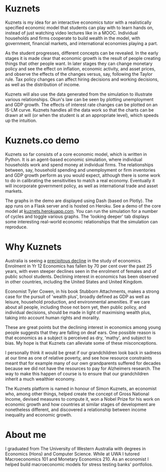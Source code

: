 # Kuznets
Kuznets is my idea for an interactive economics tutor with a realistically specified economic model that students can play with to learn hands on, instead of just watching video lectures like in a MOOC. Individual households and firms cooperate to build wealth in the model, with government, financial markets, and international economies playing a part.

As the student progresses, different concepts can be revealed. In the early stages it is made clear that economic growth is the result of people creating things that other people want. In later stages they can change monetary policy and see the effect on inflation, economic activity, and asset prices, and observe the effects of the changes versus, say, following the Taylor rule. Tax policy changes can affect hiring decisions and working decisions, as well as the distribution of income.

Kuznets will also use the data generated from the simulation to illustrate various relationships. Okun's law can be seen by plotting unemployment and GDP growth. The effects of interest rate changes can be plotted on an IS-LM curve. Kuznets handles all the data work so that the charts can be drawn at will (or when the student is at an appropriate level), which speeds up the intuition.

# Kuznets.co demo
Kuznets so far consists of a core economic model, which is written in Python. It is an agent-based economic simulation, where individual households work and spend money at individual firms. The relationships between, say, household spending and unemployment or firm inventories and GDP growth perform as you would expect, although there is some work to do in calibrating the sensitivities to match a real economy. Eventually it will incorporate government policy, as well as international trade and asset markets.

The graphs in the demo are displayed using Dash (based on Plotly). The app runs on a Flask server and is hosted on Heroku. See a demo of the core model at [kuznets.herokuapp.com](http://kuznets.herokuapp.com). You can run the simulation for a number of cycles and toggle various graphs. The 'looking deeper' tab displays some interesting real-world economic relationships that the simulation can reproduce.

# Why Kuznets

Australia is seeing a [precipitous decline](https://www.rba.gov.au/speeches/2018/sp-so-2018-05-26.html) in the study of economics. Enrolment in Yr 12 Economics has fallen by 70 per cent over the past 25 years, with even steeper declines seen in the enrolment of females and of public school students. Declining interest in economics has been observed in other countries, including the United States and United Kingdom.

Economist Tyler Cowen, in his book Stubborn Attachments, makes a strong case for the pursuit of 'wealth plus', broadly defined as GDP as well as leisure, household production, and environmental amenities. If we care about all people, including those not born yet, then public policy, and individual decisions, should be made in light of maximising wealth plus, taking into account human rights and morality.

These are great points but the declining interest in economics among young people suggests that they are falling on deaf ears. One possible reason is that economics as a subject is perceived as dry, 'mathy', and subject to bias. My hope is that Kuznets can alleviate some of these misconceptions.

I personally think it would be great if our grandchildren look back in sadness at our time as one of relative poverty, and see how resource constraints meant that for example many of our own grandparents suffered for decades because we did not have the resources to pay for Alzheimers research. The way to make this happen of course is to ensure that our grandchildren inherit a much wealthier economy.

The Kuznets platform is named in honour of Simon Kuznets, an economist who, among other things, helped create the concept of Gross National Income, devised measures to compute it, won a Nobel Prize for his work on economic growth and how countries at similar stages of development are nonetheless different, and discovered a relationship between income inequality and economic growth.

# About me

I graduated from The University of Western Australia with degrees in Economics (Hons) and Computer Science. While at UWA I tutored Macroeconomics 101 and Monetary Economics 210. As an economist I helped build macroeconomic models for stress testing banks' portfolios.
